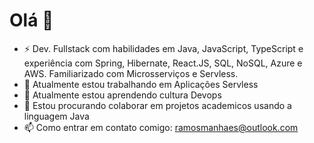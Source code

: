 # Olá 👋

- ⚡ Dev. Fullstack com habilidades em Java, JavaScript, TypeScript e experiência com Spring, Hibernate, React.JS, SQL, NoSQL, Azure e AWS. Familiarizado com Microsserviços e Servless.
- 🔭 Atualmente estou trabalhando em Aplicações Servless
- 🌱 Atualmente estou aprendendo cultura Devops
- 👯 Estou procurando colaborar em projetos academicos usando a linguagem Java
- 📫 Como entrar em contato comigo: ramosmanhaes@outlook.com
